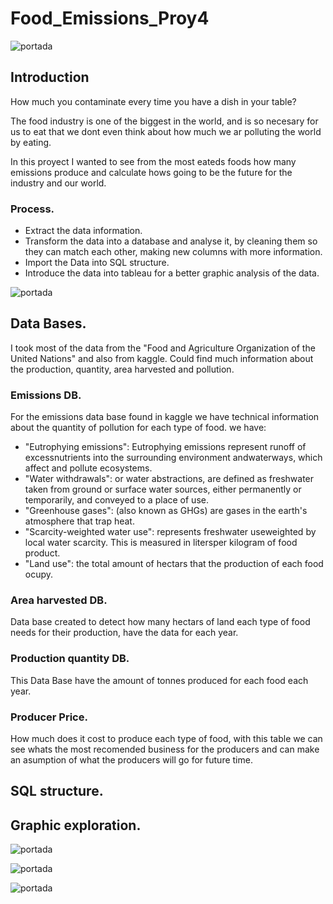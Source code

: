 # Food_Emissions_Proy4

![portada](https://github.com/imalanz/_proy4/blob/main/images/a.jpg?raw=true)

## Introduction
How much you contaminate every time you have a dish in your table?

The food industry is one of the biggest in the world, and is so necesary for us to eat that we dont even think about how much we ar polluting the world by eating.

In this proyect I wanted to see from the most eateds foods how many emissions produce and calculate hows going to be the future for the industry and our world.
### Process.
- Extract the data information.
- Transform the data into a database and analyse it, by cleaning them so they can match each other, making new columns with more information.
- Import the Data into SQL structure.
- Introduce the data into tableau for a better graphic analysis of the data.

![portada](https://github.com/imalanz/_proy4/blob/main/images/b.jpg?raw=true)

## Data Bases.

I took most of the data from the "Food and Agriculture Organization of the United Nations" and also from kaggle. Could find much information about the production, quantity, area harvested and pollution.

### Emissions DB.

For the emissions data base found in kaggle we have technical information about the quantity of pollution for each type of food. we have: 

- "Eutrophying emissions": Eutrophying emissions represent runoff of excessnutrients into the surrounding environment andwaterways, which affect and pollute ecosystems.
- "Water withdrawals": or water abstractions, are defined as freshwater taken from ground or surface water sources, either permanently or temporarily, and conveyed to a place of use.
- "Greenhouse gases": (also known as GHGs) are gases in the earth's atmosphere that trap heat.
- "Scarcity-weighted water use": represents freshwater useweighted by local water scarcity. This is measured in litersper kilogram of food product.
- "Land use": the total amount of hectars that the production of each food ocupy.

### Area harvested DB.

Data base created to detect how many hectars of land each type of food needs for their production, have the data for each year.

### Production quantity DB.
This Data Base have the amount of tonnes produced for each food each year.
### Producer Price.
How much does it cost to produce each type of food, with this table we can see whats the most recomended business for the producers and can make an asumption of what the producers will go for future time. 


## SQL structure.
## Graphic exploration.

![portada](https://github.com/imalanz/_proy4/blob/main/images/f.png?raw=true)

![portada](https://github.com/imalanz/_proy4/blob/main/images/d.jpg?raw=true)




![portada](https://raw.githubusercontent.com/imalanz/_proy4/main/images/a.webp)